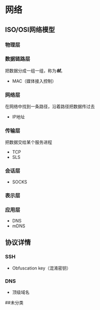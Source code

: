 # 网络

## ISO/OSI网络模型

### 物理层

### 数据链路层 
把数据分成一组一组，称为***帧***。  

* MAC（媒体接入控制）

### 网络层 
在网络中找到一条路径，沿着路径把数据传过去

* IP地址

### 传输层 
把数据交给某个服务进程

* TCP
* SLS

### 会话层 
* SOCKS

### 表示层

### 应用层
* DNS
* mDNS

## 协议详情
### SSH
* Obfuscation key（混淆密钥）

### DNS
* 顶级域名

##未分类